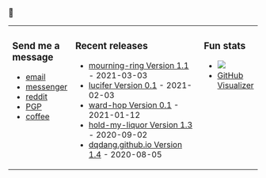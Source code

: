 ### 🤔

<!-- ![Build README](https://github.com/dqdang/dqdang/workflows/Build%20README/badge.svg) -->

<table><tr><td valign="top" width="21%">

### Send me a message
* [email](mailto:dqdang17@gmail.com)
* [messenger](https://www.m.me/dqdang1)
* [reddit](https://www.reddit.com/user/outsidefarmland)
* [PGP](https://raw.githubusercontent.com/dqdang/dqdang.github.io/master/derek-dang.asc)
* [coffee](https://www.buymeacoffee.com/dqdang)

</td><td valign="top" width="58%">

### Recent releases
<!-- recent_releases starts -->
* [mourning-ring Version 1.1](https://github.com/dqdang/mourning-ring/releases/tag/v1.1) - 2021-03-03
* [lucifer Version 0.1](https://github.com/dqdang/lucifer/releases/tag/v0.1) - 2021-02-03
* [ward-hop Version 0.1](https://github.com/dqdang/ward-hop/releases/tag/v0.1) - 2021-01-12
* [hold-my-liquor Version 1.3](https://github.com/dqdang/hold-my-liquor/releases/tag/v1.3) - 2020-09-02
* [dqdang.github.io Version 1.4](https://github.com/dqdang/dqdang.github.io/releases/tag/v1.4) - 2020-08-05
<!-- recent_releases ends -->

</td><td valign="top" width="21%">

### Fun stats
* ![](https://komarev.com/ghpvc/?username=dqdang)
* [GitHub Visualizer](http://ghv.artzub.com/#user=dqdang)

</td></tr></table>
